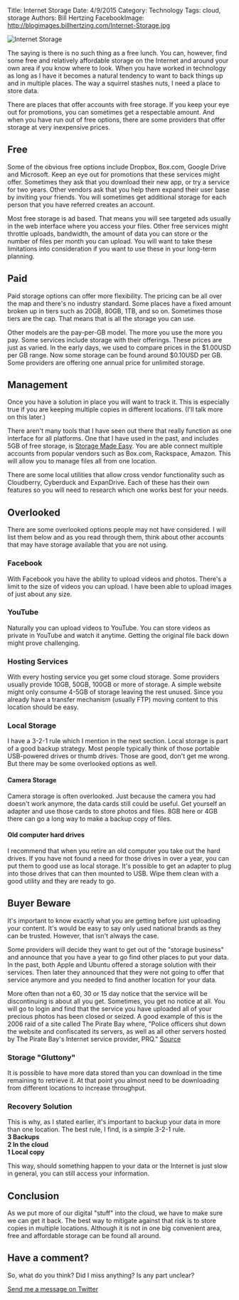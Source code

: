 Title: Internet Storage
Date: 4/9/2015 
Category: Technology
Tags: cloud, storage
Authors: Bill Hertzing
FacebookImage: http://blogimages.billhertzing.com/Internet-Storage.jpg

![Internet Storage](http://blogimages.billhertzing.com/Internet-Storage.jpg)

The saying is there is no such thing as a free lunch.  You can, however, find some free and relatively affordable storage on the Internet and around your own area if you know where to look.  When you have worked in technology as long as I have it becomes a natural tendency to want to back things up and in multiple places.  The way a squirrel stashes nuts, I need a place to store data. 

There are places that offer accounts with free storage.  If you keep your eye out for promotions, you can sometimes get a respectable amount.  And when you have run out of free options, there are some providers that offer storage at very inexpensive prices.  


## Free

Some of the obvious free options include Dropbox, Box.com, Google Drive and Microsoft.  Keep an eye out for promotions that these services might offer.  Sometimes they ask that you download their new app, or try a service for two years.  Other vendors ask that you help them expand their user base by inviting your friends.  You will sometimes get additional storage for each person that you have referred creates an account.

Most free storage is ad based.  That means you will see targeted ads usually in the web interface where you access your files.  Other free services might throttle uploads, bandwidth, the amount of data you can store or the number of files per month you can upload. You will want to take these limitations into consideration if you want to use these in your long-term planning.

## Paid

Paid storage options can offer more flexibility.  The pricing can be all over the map and there's no industry standard.  Some places have a fixed amount broken up in tiers such as 20GB, 80GB, 1TB, and so on.  Sometimes those tiers are the cap.  That means that is all the storage you can use.

Other models are the pay-per-GB model.  The more you use the more you pay.   Some services include storage with their offerings.  These prices are just as varied.  In the early days, we used to compare prices in the $1.00USD per GB range.  Now some storage can be found around $0.10USD per GB.  Some providers are offering one annual price for unlimited storage.

## Management

Once you have a solution in place you will want to track it.  This is especially true if you are keeping multiple copies in different locations.  (I'll talk more on this later.)  

There aren't many tools that I have seen out there that really function as one interface for all platforms.  One that I have used in the past, and includes 5GB of free storage, is [Storage Made Easy](http://storagemadeeasy.com).  You are able connect multiple accounts from popular vendors such as Box.com, Rackspace, Amazon.  This will allow you to manage files all from one location.

There are some local utilities that allow cross vendor functionality such as Cloudberry, Cyberduck and ExpanDrive.  Each of these has their own features so you will need to research which one works best for your needs.

## Overlooked

There are some overlooked options people may not have considered.  I will list them below and as you read through them, think about other accounts that may have storage available that you are not using.

### Facebook
With Facebook you have the ability to upload videos and photos.  There's a limit to the size of videos you can upload. I have been able to upload images of just about any size.

### YouTube
Naturally you can upload videos to YouTube.  You can store videos as private in YouTube and watch it anytime.  Getting the original file back down might prove challenging.

### Hosting Services

With every hosting service you get some cloud storage.  Some providers usually provide 10GB, 50GB, 100GB or more of storage.  A simple website might only consume 4-5GB of storage leaving the rest unused.   Since you already have a transfer mechanism (usually FTP) moving content to this location should be easy.

### Local Storage

I have a 3-2-1 rule which I mention in the next section.  Local storage is part of a good backup strategy.  Most people typically think of those portable USB-powered drives or thumb drives.  Those are good, don't get me wrong.  But there may be some overlooked options as well.

#### Camera Storage

Camera storage is often overlooked.  Just because the camera you had doesn't work anymore, the data cards still could be useful.   Get yourself an adapter and use those cards to store photos and files.  8GB here or 4GB there can go a long way to make a backup copy of files.

#### Old computer hard drives

I recommend that when you retire an old computer you take out the hard drives.  If you have not found a need for those drives in over a year, you can put them to good use as local storage.  It's possible to get an adapter to plug into those drives that can then mounted to USB.  Wipe them clean with a good utility and they are ready to go.

## Buyer Beware

It's important to know exactly what you are getting before just uploading your content.  It's would be easy to say only used national brands as they can be trusted.  However, that isn't always the case.   

Some providers will decide they want to get out of the "storage business" and announce that you have a year to go find other places to put your data.   In the past, both Apple and Ubuntu offered a storage solution with their services.  Then later they announced that they were not going to offer that service anymore and you needed to find another location for your data.

More often than not a 60, 30 or 15 day notice that the service will be discontinuing is about all you get.   Sometimes, you get no notice at all.  You will go to login and find that the service you have uploaded all of your precious photos has been closed or seized.  A good example of this is the 2006 raid of a site called The Pirate Bay where, "Police officers shut down the website and confiscated its servers, as well as all other servers hosted by The Pirate Bay's Internet service provider, PRQ."  [Source](http://en.wikipedia.org/wiki/The_Pirate_Bay_2006_raid)

### Storage "Gluttony"
It is possible to have more data stored than you can download in the time remaining to retrieve it.  At that point you almost need to be downloading from different locations to increase throughput.

### Recovery Solution
This is why, as I stated earlier, it's important to backup your data in more than one location.  The best rule, I find, is a simple 3-2-1 rule.  
**3 Backups<br>**
**2 In the cloud<br>**
**1 Local copy<br>**

This way, should something happen to your data or the Internet is just slow in general, you can still access your information.


## Conclusion

As we put more of our digital "stuff" into the cloud, we have to make sure we can get it back.  The best way to mitigate against that risk is to store copies in multiple locations.  Although it is not in one big convenient area, free and affordable storage can be found all around.   

## Have a comment? ##
So, what do you think? Did I miss anything?  Is any part unclear?

[Send me a message on Twitter](https://twitter.com/BillHertzing)

